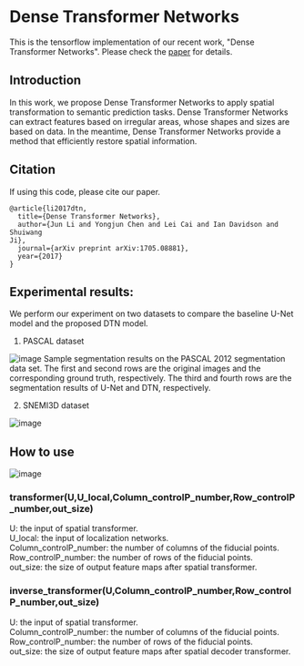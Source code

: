 # Dense Transformer Networks

This is the tensorflow implementation of our recent work, "Dense Transformer Networks". Please check the [paper](https://arxiv.org/abs/1705.08881) for details.

## Introduction

In this work, we propose Dense Transformer Networks to apply spatial transformation to semantic prediction tasks. 
Dense Transformer Networks can extract features based on irregular areas, whose shapes and sizes are based on data.
In the meantime, Dense Transformer Networks provide a method that efficiently restore spatial information.

## Citation
If using this code, please cite our paper.
```
@article{li2017dtn,
  title={Dense Transformer Networks},
  author={Jun Li and Yongjun Chen and Lei Cai and Ian Davidson and Shuiwang
Ji},
  journal={arXiv preprint arXiv:1705.08881},
  year={2017}
}
```


## Experimental results:
We perform our experiment on two datasets to compare the baseline U-Net model and the proposed DTN model.

1. PASCAL dataset

![image](https://github.com/divelab/dtn/blob/master/results/PASCALresult.png)
Sample segmentation results on the PASCAL 2012 segmentation data set. The first and
second rows are the original images and the corresponding ground truth, respectively. The third and
fourth rows are the segmentation results of U-Net and DTN, respectively.

2. SNEMI3D dataset

![image](https://github.com/divelab/dtn/blob/master/results/SNEMI3Dresult.PNG)


## How to use

![image](https://github.com/divelab/dtn/blob/master/results/architecture.PNG)

### transformer(U,U_local,Column_controlP_number,Row_controlP_number,out_size)

U: the input of spatial transformer.  
U_local: the input of localization networks.  
Column_controlP_number: the number of columns of the fiducial points.  
Row_controlP_number: the number of rows of the fiducial points.  
out_size: the size of output feature maps after spatial transformer. 

### inverse_transformer(U,Column_controlP_number,Row_controlP_number,out_size)

U: the input of spatial transformer.  
Column_controlP_number: the number of columns of the fiducial points.  
Row_controlP_number: the number of rows of the fiducial points.  
out_size: the size of output feature maps after spatial decoder transformer.







